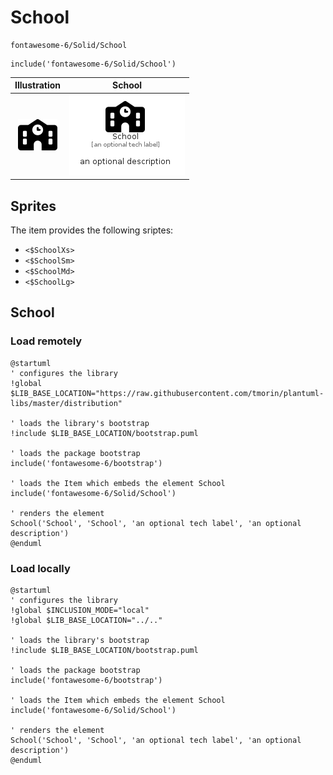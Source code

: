 # School


```text
fontawesome-6/Solid/School
```

```text
include('fontawesome-6/Solid/School')
```



| Illustration | School |
| :---: | :---: |
| ![illustration for Illustration](../../fontawesome-6/Solid/School.png) | ![illustration for School](../../fontawesome-6/Solid/School.Local.png) |



## Sprites
The item provides the following sriptes:

- `<$SchoolXs>`
- `<$SchoolSm>`
- `<$SchoolMd>`
- `<$SchoolLg>`





## School

### Load remotely
```plantuml
@startuml
' configures the library
!global $LIB_BASE_LOCATION="https://raw.githubusercontent.com/tmorin/plantuml-libs/master/distribution"

' loads the library's bootstrap
!include $LIB_BASE_LOCATION/bootstrap.puml

' loads the package bootstrap
include('fontawesome-6/bootstrap')

' loads the Item which embeds the element School
include('fontawesome-6/Solid/School')

' renders the element
School('School', 'School', 'an optional tech label', 'an optional description')
@enduml
```

### Load locally
```plantuml
@startuml
' configures the library
!global $INCLUSION_MODE="local"
!global $LIB_BASE_LOCATION="../.."

' loads the library's bootstrap
!include $LIB_BASE_LOCATION/bootstrap.puml

' loads the package bootstrap
include('fontawesome-6/bootstrap')

' loads the Item which embeds the element School
include('fontawesome-6/Solid/School')

' renders the element
School('School', 'School', 'an optional tech label', 'an optional description')
@enduml
```

